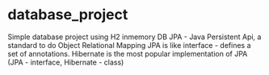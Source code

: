 # database_project
Simple database project using H2 inmemory DB
JPA - Java Persistent Api, a standard to do Object Relational Mapping
JPA is like interface - defines a set of annotations.
Hibernate is the most popular implementation of JPA (JPA - interface, Hibernate - class)
